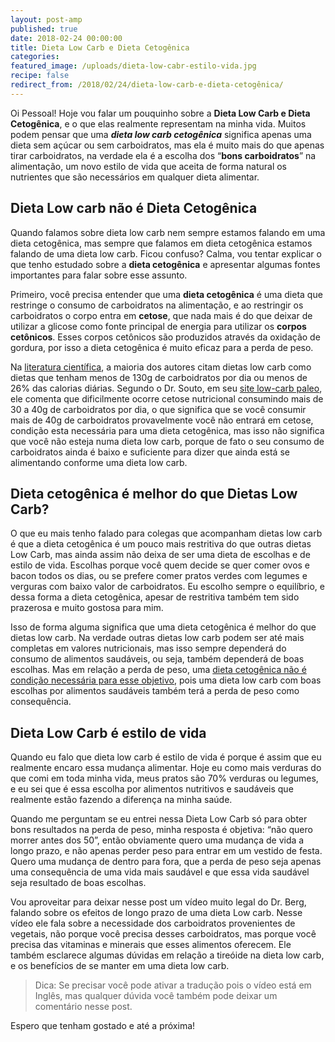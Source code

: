 ```yaml
---
layout: post-amp
published: true
date: 2018-02-24 00:00:00
title: Dieta Low Carb e Dieta Cetogênica
categories:
featured_image: /uploads/dieta-low-cabr-estilo-vida.jpg
recipe: false
redirect_from: /2018/02/24/dieta-low-carb-e-dieta-cetogênica/
---
```


Oi Pessoal! Hoje vou falar um pouquinho sobre a&nbsp;**Dieta Low Carb e Dieta Cetog&ecirc;nica**, e o que elas realmente representam na minha vida. Muitos podem pensar que uma ***dieta low carb cetog&ecirc;nica*** significa apenas uma dieta sem a&ccedil;&uacute;car ou sem carboidratos, mas ela &eacute; muito mais do que apenas tirar carboidratos, na verdade ela &eacute; a escolha dos “**bons carboidratos**” na alimenta&ccedil;&atilde;o, um novo estilo de vida que aceita de forma natural os nutrientes que s&atilde;o necess&aacute;rios em qualquer dieta alimentar.

<amp-img width="600" height="300" layout="responsive" src="/uploads/versions/dieta-low-cabr-estilo-vida-saudavel-1---x----1560-1049x---.jpg"></amp-img>

## Dieta Low carb n&atilde;o &eacute; Dieta Cetog&ecirc;nica

Quando falamos sobre dieta low carb nem sempre estamos falando em uma dieta cetog&ecirc;nica, mas sempre que falamos em dieta cetog&ecirc;nica estamos falando de uma dieta low carb. Ficou confuso? Calma, vou tentar explicar o que tenho estudado sobre a **dieta cetog&ecirc;nica** e apresentar algumas fontes importantes para falar sobre esse assunto.

Primeiro, voc&ecirc; precisa entender que uma&nbsp;**dieta cetog&ecirc;nica** &eacute; uma dieta que restringe o consumo de carboidratos na alimenta&ccedil;&atilde;o, e ao restringir os carboidratos o corpo entra em **cetose**, que nada mais &eacute; do que deixar de utilizar a glicose como fonte principal de energia para utilizar os **corpos cet&ocirc;nicos**. Esses corpos cet&ocirc;nicos s&atilde;o produzidos atrav&eacute;s da oxida&ccedil;&atilde;o de gordura, por isso a dieta cetog&ecirc;nica &eacute; muito eficaz para a perda de peso.

Na [literatura cient&iacute;fica](http://www.nutritionjrnl.com/article/S0899-9007(14)00332-3/fulltext), a maioria dos autores citam dietas low carb como dietas que tenham menos de 130g de carboidratos por dia ou menos de 26% das calorias di&aacute;rias. Segundo o Dr. Souto, em seu [site low-carb paleo](http://www.lowcarb-paleo.com.br/2017/10/cetose.html), ele comenta que dificilmente ocorre cetose nutricional consumindo mais de 30 a 40g de carboidratos por dia, o que significa que se voc&ecirc; consumir mais de 40g de carboidratos provavelmente voc&ecirc; n&atilde;o entrar&aacute; em cetose, condi&ccedil;&atilde;o esta necess&aacute;ria para uma dieta cetog&ecirc;nica, mas isso n&atilde;o significa que voc&ecirc; n&atilde;o esteja numa dieta low carb, porque de fato o seu consumo de carboidratos ainda &eacute; baixo e suficiente para dizer que ainda est&aacute; se alimentando conforme uma dieta low carb.

## Dieta cetog&ecirc;nica &eacute; melhor do que Dietas Low Carb?

O que eu mais tenho falado para colegas que acompanham dietas low carb &eacute; que a dieta cetog&ecirc;nica &eacute; um pouco mais restritiva do que outras dietas Low Carb, mas ainda assim n&atilde;o deixa de ser uma dieta de escolhas e de estilo de vida. Escolhas porque voc&ecirc; quem decide se quer comer ovos e bacon todos os dias, ou se prefere comer pratos verdes com legumes e verguras com baixo valor de carboidratos. Eu escolho sempre o equil&iacute;brio, e dessa forma a dieta cetog&ecirc;nica, apesar de restritiva tamb&eacute;m tem sido prazerosa e muito gostosa para mim.

Isso de forma alguma significa que uma dieta cetog&ecirc;nica &eacute; melhor do que dietas low carb. Na verdade outras dietas low carb podem ser at&eacute; mais completas em valores nutricionais, mas isso sempre depender&aacute; do consumo de alimentos saud&aacute;veis, ou seja, tamb&eacute;m depender&aacute; de boas escolhas. Mas em rela&ccedil;&atilde;o a perda de peso, uma [dieta cetog&ecirc;nica n&atilde;o &eacute; condi&ccedil;&atilde;o necess&aacute;ria para esse objetivo](http://www.lowcarb-paleo.com.br/2017/10/cetose.html), pois uma dieta low carb com boas escolhas por alimentos saud&aacute;veis tamb&eacute;m ter&aacute; a perda de peso como consequ&ecirc;ncia.

<amp-img width="600" height="300" layout="responsive" src="/uploads/versions/prato-low-carb-cetogenica-verduras-legumes---x----1560-870x---.jpg"></amp-img>

## Dieta Low Carb &eacute; estilo de vida

Quando eu falo que dieta low carb &eacute; estilo de vida &eacute; porque &eacute; assim que eu realmente encaro essa mudan&ccedil;a alimentar. Hoje eu como mais verduras do que comi em toda minha vida, meus pratos s&atilde;o 70% verduras ou legumes, e eu sei que &eacute; essa escolha por alimentos nutritivos e saud&aacute;veis que realmente est&atilde;o fazendo a diferen&ccedil;a na minha sa&uacute;de.

Quando me perguntam se eu entrei nessa Dieta Low Carb s&oacute; para obter bons resultados na perda de peso, minha resposta &eacute; objetiva: “n&atilde;o quero morrer antes dos 50”, ent&atilde;o obviamente quero uma mudan&ccedil;a de vida a longo prazo, e n&atilde;o apenas perder peso para entrar em um vestido de festa. Quero uma mudan&ccedil;a de dentro para fora, que a perda de peso seja apenas uma consequ&ecirc;ncia de uma vida mais saud&aacute;vel e que essa vida saud&aacute;vel seja resultado de boas escolhas.

<amp-img width="600" height="300" layout="responsive" src="/uploads/versions/20180219-130847-1---x----1560-1170x---.jpg"></amp-img>

Vou aproveitar para deixar nesse post um v&iacute;deo muito legal do Dr. Berg, falando sobre os efeitos de longo prazo de uma dieta Low carb. Nesse v&iacute;deo ele fala sobre a necessidade dos carboidratos provenientes de vegetais, n&atilde;o porque voc&ecirc; precisa desses carboidratos, mas porque voc&ecirc; precisa das vitaminas e minerais que esses alimentos oferecem. Ele tamb&eacute;m esclarece algumas d&uacute;vidas em rela&ccedil;&atilde;o a tire&oacute;ide na dieta low carb, e os benef&iacute;cios de se manter em uma dieta low carb.

<amp-youtube data-videoid="bFLM55uvL9U" layout="responsive" width="480" height="270"></amp-youtube>

> Dica: Se precisar voc&ecirc; pode ativar a tradu&ccedil;&atilde;o pois o v&iacute;deo est&aacute; em Ingl&ecirc;s, mas qualquer d&uacute;vida voc&ecirc; tamb&eacute;m pode deixar um coment&aacute;rio nesse post.

Espero que tenham gostado e at&eacute; a pr&oacute;xima!
